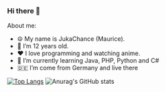 ### Hi there 👋

About me:
- ☮️ My name is JukaChance (Maurice).
- 🔞 I’m 12 years old.
- ❤️ I love programming and watching anime.
- 🌱 I’m currently learning Java, PHP, Python and C#
- 🇩🇪 I’m come from Germany and live there

[![Top Langs](https://github-readme-stats.vercel.app/api/top-langs/?username=JunkaChance&layout=compact)](https://github.com/anuraghazra/github-readme-stats)
![Anurag's GitHub stats](https://github-readme-stats.vercel.app/api?username=JunkaChance&show_icons=true&theme=radical)
